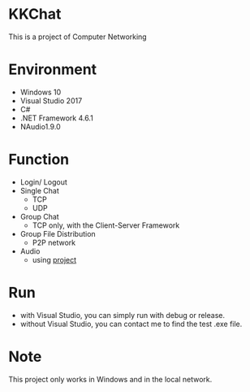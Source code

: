 # KKChat
 This is a project of Computer Networking
 
# Environment

- Windows 10
- Visual Studio 2017 
- C# 
- .NET Framework 4.6.1
- NAudio1.9.0

# Function

- Login/ Logout
- Single Chat
  - TCP
  - UDP
- Group Chat
  - TCP only, with the Client-Server Framework
- Group File Distribution
  - P2P network
- Audio
  - using [project](https://github.com/GrPe/AudioChat/tree/master/EnvyAudioChaten)

# Run
- with Visual Studio, you can simply run with debug or release.
- without Visual Studio, you can contact me to find the test .exe file.

# Note
This project only works in Windows and in the local network.
